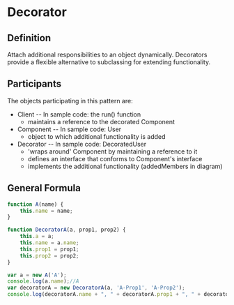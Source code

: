 # Decorator
## Definition
Attach additional responsibilities to an object dynamically. 
Decorators provide a flexible alternative to subclassing for extending functionality.

## Participants
The objects participating in this pattern are:

- Client -- In sample code: the run() function
    - maintains a reference to the decorated Component
- Component -- In sample code: User
    - object to which additional functionality is added
- Decorator -- In sample code: DecoratedUser
    - 'wraps around' Component by maintaining a reference to it
    - defines an interface that conforms to Component's interface
    - implements the additional functionality (addedMembers in diagram)

## General Formula
``` js
function A(name) {
    this.name = name;
}

function DecoratorA(a, prop1, prop2) {
    this.a = a;
    this.name = a.name;
    this.prop1 = prop1;
    this.prop2 = prop2;
}

var a = new A('A');
console.log(a.name);//A
var decoratorA = new DecoratorA(a, 'A-Prop1', 'A-Prop2');
console.log(decoratorA.name + ", " + decoratorA.prop1 + ", " + decoratorA.prop2);//A, A-Prop1, A-Prop2
```